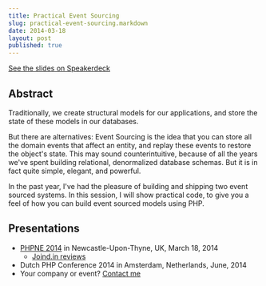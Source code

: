 ```yaml
---
title: Practical Event Sourcing
slug: practical-event-sourcing.markdown
date: 2014-03-18
layout: post
published: true
---
```



<script async class="speakerdeck-embed" data-id="78d43d2090a401318cc322b59c6a013f" data-ratio="1.33333333333333" src="//speakerdeck.com/assets/embed.js"></script>
[See the slides on Speakerdeck](https://speakerdeck.com/mathiasverraes/practical-event-sourcing)

## Abstract

Traditionally, we create structural models for our applications, and store the state of these models in our databases.

But there are alternatives: Event Sourcing is the idea that you can store all the domain events that affect an entity, and replay these events to restore the object's state. This may sound counterintuitive, because of all the years we've spent building relational, denormalized database schemas. But it is in fact quite simple, elegant, and powerful.

In the past year, I've had the pleasure of building and shipping two event sourced systems. In this session, I will show practical code, to give you a feel of how you can build event sourced models using PHP.

## Presentations

- [PHPNE 2014](http://conference.phpne.org.uk/) in Newcastle-Upon-Thyne, UK, March 18, 2014
  - [Joind.in reviews](http://joind.in/talk/view/10911)
- Dutch PHP Conference 2014 in Amsterdam, Netherlands, June, 2014
- Your company or event? [Contact me](http://verraes.net/#contact)

